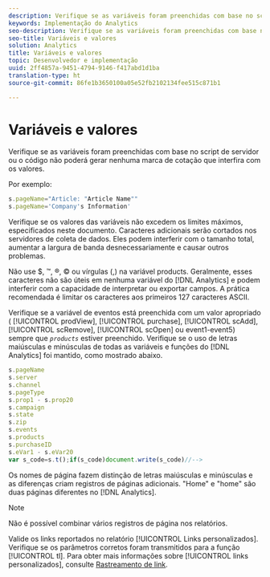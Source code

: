 ```yaml
---
description: Verifique se as variáveis foram preenchidas com base no script de servidor ou o código não poderá gerar nenhuma marca de cotação que interfira com os valores.
keywords: Implementação do Analytics
seo-description: Verifique se as variáveis foram preenchidas com base no script de servidor ou o código não poderá gerar nenhuma marca de cotação que interfira com os valores.
seo-title: Variáveis e valores
solution: Analytics
title: Variáveis e valores
topic: Desenvolvedor e implementação
uuid: 2ff4857a-9451-4794-9146-f417abd1d1ba
translation-type: ht
source-git-commit: 86fe1b3650100a05e52fb2102134fee515c871b1

---
```



# Variáveis e valores

Verifique se as variáveis foram preenchidas com base no script de servidor ou o código não poderá gerar nenhuma marca de cotação que interfira com os valores.

Por exemplo:

```js
s.pageName="Article: "Article Name"" 
s.pageName='Company's Information' 
```

Verifique se os valores das variáveis não excedem os limites máximos, especificados neste documento. Caracteres adicionais serão cortados nos servidores de coleta de dados. Eles podem interferir com o tamanho total, aumentar a largura de banda desnecessariamente e causar outros problemas.

Não use $, ™, ®, © ou vírgulas (,) na variável products. Geralmente, esses caracteres não são úteis em nenhuma variável do [!DNL Analytics] e podem interferir com a capacidade de interpretar ou exportar campos. A prática recomendada é limitar os caracteres aos primeiros 127 caracteres ASCII.

Verifique se a variável de eventos está preenchida com um valor apropriado ( [!UICONTROL prodView], [!UICONTROL purchase], [!UICONTROL scAdd], [!UICONTROL scRemove], [!UICONTROL scOpen] ou event1-event5) sempre que *`products`* estiver preenchido. Verifique se o uso de letras maiúsculas e minúsculas de todas as variáveis e funções do [!DNL Analytics] foi mantido, como mostrado abaixo.

```js
s.pageName 
s.server 
s.channel 
s.pageType 
s.prop1 - s.prop20 
s.campaign 
s.state 
s.zip 
s.events 
s.products 
s.purchaseID 
s.eVar1 - s.eVar20 
var s_code=s.t();if(s_code)document.write(s_code)//--> 
```

Os nomes de página fazem distinção de letras maiúsculas e minúsculas e as diferenças criam registros de páginas adicionais. "Home" e "home" são duas páginas diferentes no [!DNL Analytics].

>[!NOTE]
>
>Não é possível combinar vários registros de página nos relatórios.

Valide os links reportados no relatório [!UICONTROL Links personalizados]. Verifique se os parâmetros corretos foram transmitidos para a função [!UICONTROL tl]. Para obter mais informações sobre [!UICONTROL links personalizados], consulte [Rastreamento de link](../../../implement/js-implementation/function-tl.md#concept_EA13689CB8EE4F308FC89A1293046D5E).
